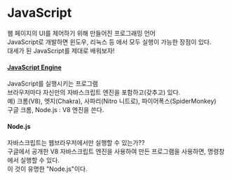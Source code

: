 # JavaScript
웹 페이지의 UI를 제어하기 위해 만들어진 프로그래밍 언어<br>
JavaScript로 개발하면 윈도우, 리눅스 등 에서 모두 실행이 가능한 장점이 있다. <br>
대세가 된 JavaScript를 제대로 배워보자! 

#### [JavaScript Engine](https://en.wikipedia.org/wiki/JavaScript_engine)
JavaScript를 실행시키는 프로그램 <br>
브라우저마다 자신만의 자바스크립트 엔진을 포함하고(갖추고) 있다.<br>
예) 크롬(V8), 엣지(Chakra), 사파리(Nitro 니트로), 파이어폭스(SpiderMonkey)<br>
구글 크롬, Node.js : V8 엔진을 쓴다. 

#### Node.js
자바스크립트는 웹브라우저에서만 실행할 수 있는가??<br>
구글에서 공개한 V8 자바스크립트 엔진을 사용하여 만든 프로그램을 사용하면, 명령창에서 실행할 수 있다. <br>
이 것이 유명한 "Node.js"이다. 
